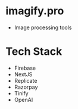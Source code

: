 # imagify.pro

- Image processing tools

# Tech Stack

- Firebase
- NextJS
- Replicate
- Razorpay
- Tinify
- OpenAI
